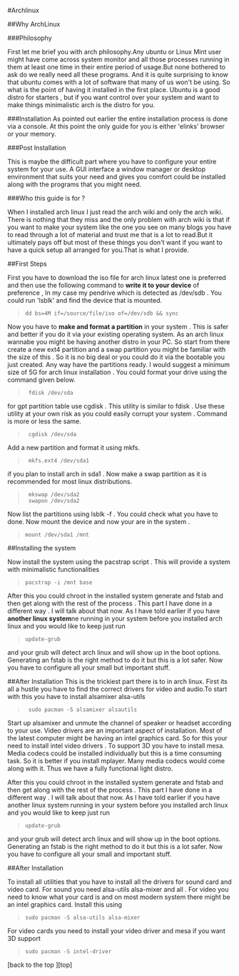 #Archlinux 

##Why ArchLinux

###Philosophy

First let me brief you with arch philosophy.Any ubuntu or Linux Mint user might have come across system monitor and all those processes running in them at least one time in their entire period of usage.But none bothered to ask do we really need all these programs. And it is quite surprising to know that ubuntu comes with a lot of software that many of us won't be using. So what is the point of having it installed in the first place. Ubuntu is a good distro for starters , but if you want control over your system and want to make things minimalistic arch is the distro for you.

###Installation
As pointed out earlier the entire installation process is done via a console. At this point the only guide for you is either  'elinks'  browser or your memory.

###Post Installation

This is maybe the difficult part where you have to configure your entire system for your use. A GUI interface a window manager or desktop environment that suits your need and gives you comfort could be installed along with the programs that you might need.

###Who this guide is for ?

When I installed arch linux I just read the arch wiki and only the arch wiki. There is nothing that they miss and the only problem with arch wiki is that if you want to make your system like the one you see on many blogs you have to read through a lot of material and trust me that is a lot to read.But it ultimately pays off but most of these things you don't want if you want to have a quick setup all arranged for you.That is what I provide.

##First Steps

First you have to download the iso file for arch linux latest one is preferred and then 
use the following command to **write  it to your device** of preference , In my case my pendrive which is detected as /dev/sdb . You could run 'lsblk' and find the device that is mounted.

>     dd bs=4M if=/source/file/iso of=/dev/sdb && sync 

Now you have to **make and format a partition** in your system . This is safer and better if you do it via your existing operating system. As an arch linux wannabe you might be having another distro in your PC. So start from there create a new ext4 partition and a swap partition you might be familiar with the size of this . So it is no big deal or you could do it via the bootable you just created. Any way have the partitions ready. I would suggest a minimum size of 5G for arch linux installation . You could format your drive using the command given below. 


>      fdisk /dev/sda

for gpt partition table use cgdisk . This utility is similar to fdisk . Use these utility at your own risk as you could easily corrupt your system . Command is more or less the same.  
>      cgdisk /dev/sda

Add a new partition and format it using mkfs.
>      mkfs.ext4 /dev/sda1

if you plan to install arch in sda1 . Now make a swap partition as it is recommended for most linux distributions. 

  
>      mkswap /dev/sda2
>      swapon /dev/sda2

Now list the partitions using lsblk -f . You could check what you have to done. Now mount the device and now your are in the system .  

>     mount /dev/sda1 /mnt

##Installing the system

Now install the system using the pacstrap script . This will provide a system with minimalistic functionalities

>     pacstrap -i /mnt base

After this you could chroot in the installed system generate and fstab and then get along with the rest of the process . This part I have done in a different way . I will talk about that now. As I have told earlier if you have **another linux system**ne running in your system before you installed arch linux and you would like to keep just run 
>     update-grub 

and your grub will detect arch linux and will show up in the boot options. Generating an fstab is the right method to do it but this is a lot safer. Now you have to configure all your small but important stuff. 

##After Installation
This is the trickiest part there is to in arch linux. First its all a hustle you have to find the correct drivers for video and audio.To start with this you have to install alsamixer alsa-utils 
>      sudo pacman -S alsamixer alsautils

Start up alsamixer and unmute the channel of speaker or headset according to your use.
Video drivers are an important aspect of installation. Most of the latest computer might be having an intel graphics card. So for this your need to install intel video drivers . To support 3D you have to install mesa.
Media codecs could be installed individually but this is a time consuming task. So it is better if you install mplayer. Many media codecs would come along with it. Thus we have a fully functional light distro.

After this you could chroot in the installed system generate and fstab and then get along with the rest of the process . This part I have done in a different way . I will talk about that now. As I have told earlier if you have another linux system running in your system before you installed arch linux and you would like to keep just run 
>     update-grub 

and your grub will detect arch linux and will show up in the boot options. Generating an fstab is the right method to do it but this is a lot safer. Now you have to configure all your small and important stuff. 

##After Installation

To install all utilities that you have to install all the drivers for sound card and video card. For sound you need alsa-utils alsa-mixer and all . For video you need to know what your card is and on most modern system there might be an intel graphics card. Install this using 
>     sudo pacman -S alsa-utils alsa-mixer 

For video cards you need to install your video driver and mesa if you want 3D support 

>     sudo pacman -S intel-driver 

[back to the top ][top]

